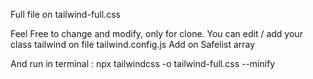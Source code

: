 Full file on tailwind-full.css

Feel Free to change and modify, only for clone.
You can edit / add your class tailwind on file tailwind.config.js
Add on Safelist array

And run in terminal :
npx tailwindcss -o tailwind-full.css --minify